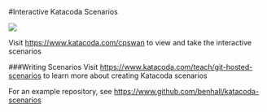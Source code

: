#Interactive Katacoda Scenarios

[![](http://shields.katacoda.com/katacoda/cpswan/count.svg)](https://www.katacoda.com/cpswan "Get your profile on Katacoda.com")

Visit https://www.katacoda.com/cpswan to view and take the interactive scenarios

###Writing Scenarios
Visit https://www.katacoda.com/teach/git-hosted-scenarios to learn more about creating Katacoda scenarios

For an example repository, see https://www.github.com/benhall/katacoda-scenarios
